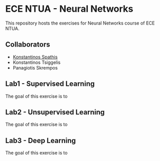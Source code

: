 # ECE NTUA - Neural Networks

This repository hosts the exercises for Neural Networks course of ECE NTUA.

## Collaborators

- [Konstantinos Spathis](https://github.com/kjspathis)
- Konstantinos Tsiggelis 
- Panagiotis Skrempos

## Lab1 - Supervised Learning

The goal of this exercise is to 

## Lab2 - Unsupervised Learning

The goal of this exercise is to 

## Lab3 - Deep Learning

The goal of this exercise is to 
